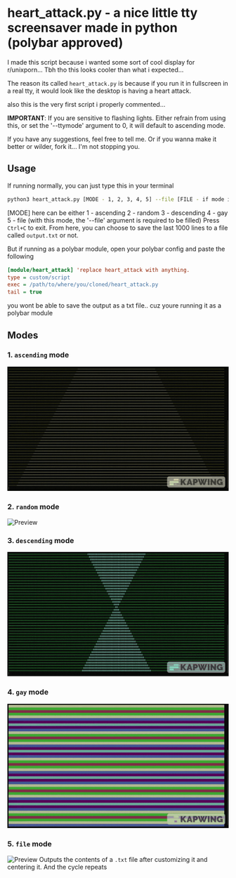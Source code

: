 # heart_attack.py - a nice little tty screensaver made in python (polybar approved)

I made this script because i wanted some sort of cool display for r/unixporn... Tbh tho this looks cooler than what i expected...

The reason its called `heart_attack.py` is because if you run it in fullscreen in a real tty, it would look like the desktop is having a heart attack.

also this is the very first script i properly commented...

**IMPORTANT**: If you are sensitive to flashing lights. Either refrain from using this, or set the '--ttymode' argument to 0, it will default to ascending mode.

If you have any suggestions, feel free to tell me. Or if you wanna make it better or wilder, fork it... I'm not stopping you.

## Usage
If running normally, you can just type this in your terminal
```bash
python3 heart_attack.py [MODE - 1, 2, 3, 4, 5] --file [FILE - if mode is 5] --ttymode [TTYMODE - 0, 1]
```
[MODE] here can be either
1 - ascending
2 - random
3 - descending
4 - gay
5 - file (with this mode, the '--file' argument is required to be filled)
Press `Ctrl+C` to exit. From here, you can choose to save the last 1000 lines to a file called `output.txt` or not.

But if running as a polybar module, open your polybar config and paste the following
```ini
[module/heart_attack] 'replace heart_attack with anything.
type = custom/script
exec = /path/to/where/you/cloned/heart_attack.py
tail = true
```

you wont be able to save the output as a txt file.. cuz youre running it as a polybar module

## Modes
### 1. `ascending` mode
![Preview](gifs/ascending.gif)

### 2. `random` mode
![Preview](gifs/random.gif)

### 3. `descending` mode
![Preview](gifs/descending.gif)

### 4. `gay` mode
![Preview](gifs/gay.gif)

### 5. `file` mode
![Preview](gifs/file.gif)
Outputs the contents of a `.txt` file after customizing it and centering it. And the cycle repeats
